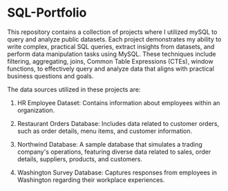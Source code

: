 # SQL-Portfolio

This repository contains a collection of projects where I utilized mySQL to query and analyze public datasets. Each project demonstrates my ability to write complex, practical SQL queries, extract insights from datasets, and perform data manipulation tasks using MySQL. These techniques include filtering, aggregating, joins, Common Table Expressions (CTEs), window functions, to effectively query and analyze data that aligns with practical business questions and goals.

The data sources utilized in these projects are:

1. HR Employee Dataset: Contains information about employees within an organization.

2. Restaurant Orders Database: Includes data related to customer orders, such as order details, menu items, and customer information.

3. Northwind Database: A sample database that simulates a trading company's operations, featuring diverse data related to sales, order details, suppliers, products, and customers.

4. Washington Survey Database: Captures responses from employees in Washington regarding their workplace experiences.

